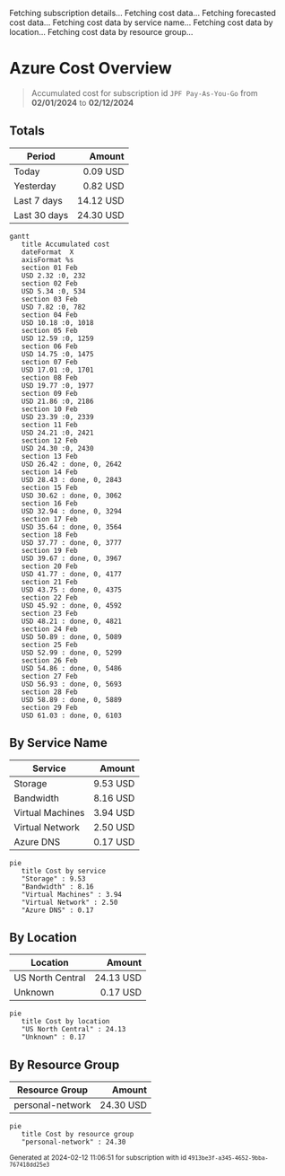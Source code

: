 Fetching subscription details...
Fetching cost data...
Fetching forecasted cost data...
Fetching cost data by service name...
Fetching cost data by location...
Fetching cost data by resource group...
# Azure Cost Overview

> Accumulated cost for subscription id `JPF Pay-As-You-Go` from **02/01/2024** to **02/12/2024**

## Totals

|Period|Amount|
|---|---:|
|Today|0.09 USD|
|Yesterday|0.82 USD|
|Last 7 days|14.12 USD|
|Last 30 days|24.30 USD|

```mermaid
gantt
   title Accumulated cost
   dateFormat  X
   axisFormat %s
   section 01 Feb
   USD 2.32 :0, 232
   section 02 Feb
   USD 5.34 :0, 534
   section 03 Feb
   USD 7.82 :0, 782
   section 04 Feb
   USD 10.18 :0, 1018
   section 05 Feb
   USD 12.59 :0, 1259
   section 06 Feb
   USD 14.75 :0, 1475
   section 07 Feb
   USD 17.01 :0, 1701
   section 08 Feb
   USD 19.77 :0, 1977
   section 09 Feb
   USD 21.86 :0, 2186
   section 10 Feb
   USD 23.39 :0, 2339
   section 11 Feb
   USD 24.21 :0, 2421
   section 12 Feb
   USD 24.30 :0, 2430
   section 13 Feb
   USD 26.42 : done, 0, 2642
   section 14 Feb
   USD 28.43 : done, 0, 2843
   section 15 Feb
   USD 30.62 : done, 0, 3062
   section 16 Feb
   USD 32.94 : done, 0, 3294
   section 17 Feb
   USD 35.64 : done, 0, 3564
   section 18 Feb
   USD 37.77 : done, 0, 3777
   section 19 Feb
   USD 39.67 : done, 0, 3967
   section 20 Feb
   USD 41.77 : done, 0, 4177
   section 21 Feb
   USD 43.75 : done, 0, 4375
   section 22 Feb
   USD 45.92 : done, 0, 4592
   section 23 Feb
   USD 48.21 : done, 0, 4821
   section 24 Feb
   USD 50.89 : done, 0, 5089
   section 25 Feb
   USD 52.99 : done, 0, 5299
   section 26 Feb
   USD 54.86 : done, 0, 5486
   section 27 Feb
   USD 56.93 : done, 0, 5693
   section 28 Feb
   USD 58.89 : done, 0, 5889
   section 29 Feb
   USD 61.03 : done, 0, 6103
```

## By Service Name

|Service|Amount|
|---|---:|
|Storage|9.53 USD|
|Bandwidth|8.16 USD|
|Virtual Machines|3.94 USD|
|Virtual Network|2.50 USD|
|Azure DNS|0.17 USD|

```mermaid
pie
   title Cost by service
   "Storage" : 9.53
   "Bandwidth" : 8.16
   "Virtual Machines" : 3.94
   "Virtual Network" : 2.50
   "Azure DNS" : 0.17
```

## By Location

|Location|Amount|
|---|---:|
|US North Central|24.13 USD|
|Unknown|0.17 USD|

```mermaid
pie
   title Cost by location
   "US North Central" : 24.13
   "Unknown" : 0.17
```

## By Resource Group

|Resource Group|Amount|
|---|---:|
|personal-network|24.30 USD|

```mermaid
pie
   title Cost by resource group
   "personal-network" : 24.30
```

<sup>Generated at 2024-02-12 11:06:51 for subscription with id `4913be3f-a345-4652-9bba-767418dd25e3`</sup>
